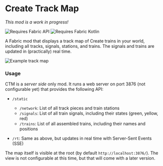 # Create Track Map

*This mod is a work in progress!*

![Requires Fabric 
API](https://cdn.sammdot.ca/img/modbadges/requires-fabric-api.png) 
![Requires Fabric 
Kotlin](https://cdn.sammdot.ca/img/modbadges/requires-fabric-kotlin.png)

A Fabric mod that displays a track map of Create trains in your world, 
including all tracks, signals, stations, and trains. The signals and 
trains are updated in (practically) real time.

![Example track 
map](https://cdn.modrinth.com/data/gxoNIjg6/images/42ed31bbb88df37f393a6f8a284cc26eb9c64886.png)

### Usage

CTM is a *server side* only mod. It runs a web server on port 3876 (not 
configurable yet) that provides the following API:

* `/static`
    * `/network`: List of all track pieces and train stations
    * `/signals`: List of all train signals, including their states 
(green, yellow, red)
    * `/trains`: List of all assembled trains, including their names and 
positions

* `/rt`: Same as above, but updates in real time with Server-Sent Events 
(SSE)

The map itself is visible at the root (by default 
`http://localhost:3876/`). The view is not configurable at this time, but 
that will come with a later version.
